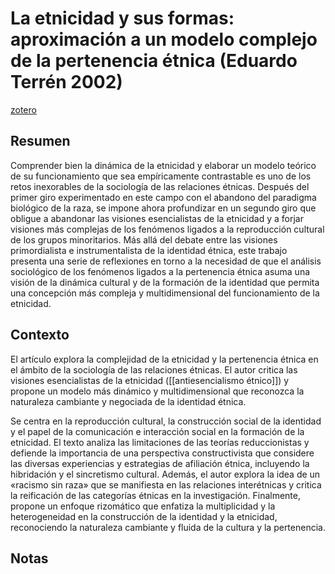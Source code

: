 # La etnicidad y sus formas: aproximación a un modelo complejo de la pertenencia étnica (Eduardo Terrén 2002)
[zotero](zotero://select/items/@terren2002)

## Resumen

Comprender bien la dinámica de la etnicidad y elaborar un modelo teórico de su funcionamiento que sea empíricamente contrastable es uno de los retos inexorables de la sociología de las relaciones étnicas. Después del primer giro experimentado en este campo con el abandono del paradigma biológico de la raza, se impone ahora profundizar en un segundo giro que obligue a abandonar las visiones esencialistas de la etnicidad y a forjar visiones más complejas de los fenómenos ligados a la reproducción cultural de los grupos minoritarios. Más allá del debate entre las visiones primordialista e instrumentalista de la identidad étnica, este trabajo presenta una serie de reflexiones en torno a la necesidad de que el análisis sociológico de los fenómenos ligados a la pertenencia étnica asuma una visión de la dinámica cultural y de la formación de la identidad que permita una concepción más compleja y multidimensional del funcionamiento de la etnicidad.

## Contexto

El artículo explora la complejidad de la etnicidad y la pertenencia étnica en el ámbito de la sociología de las relaciones étnicas. El autor critica las visiones esencialistas de la etnicidad ([[antiesencialismo étnico]]) y propone un modelo más dinámico y multidimensional que reconozca la naturaleza cambiante y negociada de la identidad étnica.

Se centra en la reproducción cultural, la construcción social de la identidad y el papel de la comunicación e interacción social en la formación de la etnicidad. El texto analiza las limitaciones de las teorías reduccionistas y defiende la importancia de una perspectiva constructivista que considere las diversas experiencias y estrategias de afiliación étnica, incluyendo la hibridación y el sincretismo cultural. Además, el autor explora la idea de un «racismo sin raza» que se manifiesta en las relaciones interétnicas y critica la reificación de las categorías étnicas en la investigación. Finalmente, propone un enfoque rizomático que enfatiza la multiplicidad y la heterogeneidad en la construcción de la identidad y la etnicidad, reconociendo la naturaleza cambiante y fluida de la cultura y la pertenencia.

## Notas
<!--El libro se estructura en-->

<!--Estructura conceptual:-->
 
<!--Argumentos generales:-->